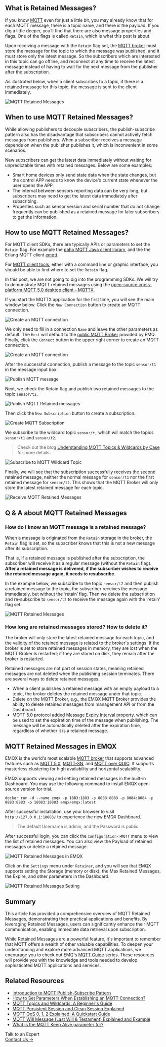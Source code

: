 ## What is Retained Messages?

If you know [MQTT](https://www.emqx.com/en/blog/the-easiest-guide-to-getting-started-with-mqtt) even for just a little bit, you may already know that for each MQTT message, there is a topic name, and there is the payload. If you dig a little deeper, you’ll find that there are also message properties and flags. One of the flags is called `Retain`, which is what this post is about.

Upon receiving a message with the `Retain` flag set, the [MQTT broker](https://www.emqx.com/en/blog/the-ultimate-guide-to-mqtt-broker-comparison) must store the message for the topic to which the message was published, and it must store only the latest message. So the subscribers which are interested in this topic can go offline, and reconnect at any time to receive the latest message instead of having to wait for the next message from the publisher after the subscription.

As illustrated below, when a client subscribes to a topic, if there is a retained message for this topic, the message is sent to the client immediately.

![MQTT Retained Messages](https://assets.emqx.com/images/f0d556a72ee7d9f1fe609659aa7ed2a9.png)


## When to use MQTT Retained Messages?

While allowing publishers to decouple subscribers, the publish-subscribe pattern also has the disadvantage that subscribers cannot actively fetch messages from publishers. When a subscriber receives a message depends on when the publisher publishes it, which is inconvenient in some scenarios.

New subscribers can get the latest data immediately without waiting for unpredictable times with retained messages. Below are some examples:

- Smart home devices only send state data when the state changes, but the control APP needs to know the device's current state whenever the user opens the APP.
- The interval between sensors reporting data can be very long, but subscribers may need to get the latest data immediately after subscribing.
- Properties such as sensor version and serial number that do not change frequently can be published as a retained message for later subscribers to get the information.


## How to use MQTT Retained Messages?

For MQTT client SDKs, there are typically APIs or parameters to set the `Retain` flag. For example the [paho MQTT Java client library](https://github.com/eclipse/paho.mqtt.java/blob/6f35dcb785597a6fd49091efe2dba47513939420/org.eclipse.paho.mqttv5.client/src/main/java/org/eclipse/paho/mqttv5/common/MqttMessage.java#L88), and the the Erlang MQTT client [emqtt](https://github.com/emqx/emqtt/blob/d5c630bf5c6e0d530be95e7255a089fefa0fe385/src/emqtt.erl#L428-L433).

For [MQTT client tools](https://www.emqx.com/en/blog/mqtt-client-tools), either with a command line or graphic interface, you should be able to find where to set the `Retain` flag.

In this post, we are not going to dig into the programming SDKs. We will try to demonstrate MQTT retained messages using the [open-source cross-platform MQTT 5.0 desktop client - MQTTX](https://mqttx.app/).

If you start the MQTTX application for the first time, you will see the main window below. Click the `New Connection` button to create an MQTT connection.

![Create an MQTT connection](https://assets.emqx.com/images/c3c89247952538c127839de49a398aec.png)

We only need to fill in a connection `Name` and leave the other parameters as default. The `Host` will default to the [public MQTT Broker](https://www.emqx.com/en/mqtt/public-mqtt5-broker) provided by EMQ. Finally, click the `Connect` button in the upper right corner to create an MQTT connection.

![Create an MQTT connection](https://assets.emqx.com/images/199e08891e0a7ca0ad78efa8f986dc21.png)

After the successful connection, publish a message to the topic `sensor/t1` in the message input box.

![Publish MQTT message](https://assets.emqx.com/images/d66d61a3e507c9371f6665ac1f6be289.png)

Next, we check the Retain flag and publish two retained messages to the topic `sensor/t2`.

![Publish MQTT Retained messages](https://assets.emqx.com/images/2c202c92516bb9d1394b65410b236dde.png)

Then click the `New Subscription` button to create a subscription.

![Create MQTT Subscription](https://assets.emqx.com/images/2e834540fa748f318f7a1f770070db64.png)

We subscribe to the wildcard topic `sensor/+,` which will match the topics `sensor/t1` and `sensor/t2`.

> Check out the blog [Understanding MQTT Topics & Wildcards by Case](https://www.emqx.com/en/blog/advanced-features-of-mqtt-topics) for more details.

![Subscribe to MQTT Wildcard Topic](https://assets.emqx.com/images/d7da8ae6e8cad9dffa82dee3b3014cc1.png)

Finally, we will see that the subscription successfully receives the second retained message, neither the normal message for `sensor/t1` nor the first retained message for `sensor/t2`. This shows that the MQTT Broker will only store the latest retained message for each topic.

![Receive MQTT Retained Messages](https://assets.emqx.com/images/a1a9d7e1ca32f77a8e54f09dccccee99.png)


## Q & A about MQTT Retained Messages

### How do I know an MQTT message is a retained message?

When a message is originated from the `Retain` storage in the broker, the `Retain` flag is set, so the subscriber knows that this is not a new message after its subscription.

That is, if a retained message is published after the subscription, the subscriber will receive it as a regular message (without the `Retain` flag). **After a retained message is delivered, if the subscriber wishes to receive the retained message again, it needs to resubscribe.**

In the example below, we subscribe to the topic `sensor/t2` and then publish a retained message to the topic, the subscriber receives the message immediately, but without the ‘retain’ flag. Then we delete the subscription and re-subscribe to `sensor/t2` to receive the message again with the ‘retain’ flag set.

![MQTT Retained Messages](https://assets.emqx.com/images/06d1e7ec9edfebccf2425c39a73b1e6e.png)

### How long are retained messages stored? How to delete it?

The broker will only store the latest retained message for each topic, and the validity of the retained message is related to the broker's settings. If the broker is set to store retained messages in memory, they are lost when the MQTT Broker is restarted; if they are stored on disk, they remain after the broker is restarted.

Retained messages are not part of session states, meaning retained messages are not deleted when the publishing session terminates. There are several ways to delete retained messages.

- When a client publishes a retained message with an empty payload to a topic, the broker deletes the retained message under that topic.
- Delete on the MQTT Broker, e.g., the EMQX MQTT Broker provides the ability to delete retained messages from management API or from the Dashboard.
- MQTT 5.0 protocol added [Message Expiry Interval](https://www.emqx.com/en/blog/mqtt-message-expiry-interval) property, which can be used to set the expiration time of the message when publishing. The message will be automatically deleted after the expiration time, regardless of whether it is a retained message.

## MQTT Retained Messages in EMQX

EMQX is the world's most scalable [MQTT broker](https://www.emqx.com/en/blog/the-ultimate-guide-to-mqtt-broker-comparison) that supports advanced features such as [MQTT 5.0](https://www.emqx.com/en/blog/introduction-to-mqtt-5), [MQTT-SN](https://www.emqx.com/en/blog/connecting-mqtt-sn-devices-using-emqx), and [MQTT over QUIC](https://www.emqx.com/en/blog/mqtt-over-quic). It supports masterless clustering for high availability and horizontal scalability.

EMQX supports viewing and setting retained messages in the built-in Dashboard. You may use the following command to install EMQX open-source version for trial.

```
docker run -d --name emqx -p 1883:1883 -p 8083:8083 -p 8084:8084 -p 8883:8883 -p 18083:18083 emqx/emqx:latest
```

After successful installation, use your browser to visit `http://127.0.0.1:18083/` to experience the new EMQX Dashboard.

> The default Username is admin, and the Password is public.

After successful login, you can click the `Configuration->MQTT` menu to view the list of retained messages. You can also view the Payload of retained messages or delete a retained message.

![MQTT Retained Messages in EMQX](https://assets.emqx.com/images/125fb714b5ab0eae6689fe305795d0e2.png)

Click on the `Settings` menu under `Retainer`, and you will see that EMQX supports setting the Storage (memory or disk), the Max Retained Messages, the Expire, and other parameters in the Dashboard.

![MQTT Retained Messages Setting](https://assets.emqx.com/images/6b916b14536358e43a58eaac02a816cd.png)


## Summary

This article has provided a comprehensive overview of MQTT Retained Messages, demonstrating their practical applications and benefits. By leveraging Retained Messages, users can significantly enhance their MQTT communication, enabling immediate data retrieval upon subscription.

While Retained Messages are a powerful feature, it's important to remember that MQTT offers a wealth of other valuable capabilities. To deepen your understanding and explore more advanced MQTT applications, we encourage you to check out EMQ's [MQTT Guide](https://www.emqx.com/en/mqtt-guide) series. These resources will provide you with the knowledge and tools needed to develop sophisticated MQTT applications and services.


## Related Resources

- [Introduction to MQTT Publish-Subscribe Pattern](https://www.emqx.com/en/blog/mqtt-5-introduction-to-publish-subscribe-model)
- [How to Set Parameters When Establishing an MQTT Connection?](https://www.emqx.com/en/blog/how-to-set-parameters-when-establishing-an-mqtt-connection)
- [MQTT Topics and Wildcards: A Beginner's Guide](https://www.emqx.com/en/blog/advanced-features-of-mqtt-topics)
- [MQTT Persistent Session and Clean Session Explained](https://www.emqx.com/en/blog/mqtt-session)
- [MQTT QoS 0, 1, 2 Explained: A Quickstart Guide](https://www.emqx.com/en/blog/introduction-to-mqtt-qos)
- [MQTT Will Message (Last Will & Testament) Explained and Example](https://www.emqx.com/en/blog/use-of-mqtt-will-message)
- [What is the MQTT Keep Alive parameter for?](https://www.emqx.com/en/blog/mqtt-keep-alive)



<section class="promotion">
    <div>
        Talk to an Expert
    </div>
    <a href="https://www.emqx.com/en/contact?product=solutions" class="button is-gradient">Contact Us →</a>
</section>
